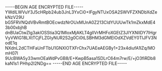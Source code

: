 -----BEGIN AGE ENCRYPTED FILE-----
YWdlLWVuY3J5cHRpb24ub3JnL3YxCi0+IFgyNTUxOSA2SWVFZXNDbXdZekNzV29U
bG5FRVNQdVBvRmtBOEcwdzNrOUxMUnA0Z213CldYUUUwTk1mZkxMdE43b00xbjhB
dnBUaCtwZlg3aklOSStia3Q1MloxMjAKLT4gIlVrMHFoXGEtZ3JlYXNlIDY7IHgr
VyVWIG18LXtTCjFLZGIyNUR2S2g0Ci0tLSBHM3dGMElOdXZVdEY0TlJFV3NodE1q
NXdnL2dCTHFaUnFTbU1GNXlOTXFrChx7UAEeAEGBy1+23x4diufA1lZq/MOmH07l
9UcBWA5y33wmOEaWdPvGB8/E+KwpB5asa1SDLrC64m7rw/E/+jO3fiRDb8kaN1s1
PHhp2I2NDg==
-----END AGE ENCRYPTED FILE-----
